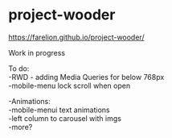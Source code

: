 # project-wooder
https://farelion.github.io/project-wooder/

Work in progress

To do:</br>
  -RWD - adding Media Queries for below 768px </br>
  -mobile-menu lock scroll when open</br>
  
  
  -Animations:</br>
    -mobile-menui text animations </br> 
    -left column to carousel with imgs</br>
    -more?</br>
